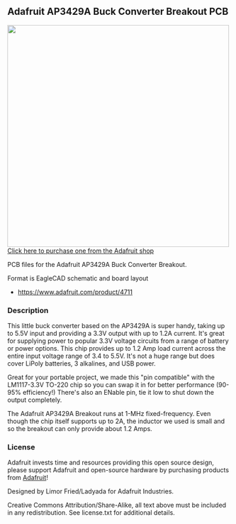 ## Adafruit AP3429A Buck Converter Breakout PCB

<a href="http://www.adafruit.com/products/4711"><img src="assets/4711.jpg?raw=true" width="500px"><br/>
Click here to purchase one from the Adafruit shop</a>

PCB files for the Adafruit AP3429A Buck Converter Breakout. 

Format is EagleCAD schematic and board layout
* https://www.adafruit.com/product/4711

### Description

This little buck converter based on the AP3429A is super handy, taking up to 5.5V input and providing a 3.3V output with up to 1.2A current. It's great for supplying power to popular 3.3V voltage circuits from a range of battery or power options.  This chip provides up to 1.2 Amp load current across the entire input voltage range of 3.4 to 5.5V. It's not a huge range but does cover LiPoly batteries, 3 alkalines, and USB power.

Great for your portable project, we made this "pin compatible" with the LM1117-3.3V TO-220 chip so you can swap it in for better performance (90-95% efficiency!) There's also an ENable pin, tie it low to shut down the output completely.

The Adafruit AP3429A Breakout runs at 1-MHz fixed-frequency. Even though the chip itself supports up to 2A, the inductor we used is small and so the breakout can only provide about 1.2 Amps.

### License

Adafruit invests time and resources providing this open source design, please support Adafruit and open-source hardware by purchasing products from [Adafruit](https://www.adafruit.com)!

Designed by Limor Fried/Ladyada for Adafruit Industries.

Creative Commons Attribution/Share-Alike, all text above must be included in any redistribution. 
See license.txt for additional details.
